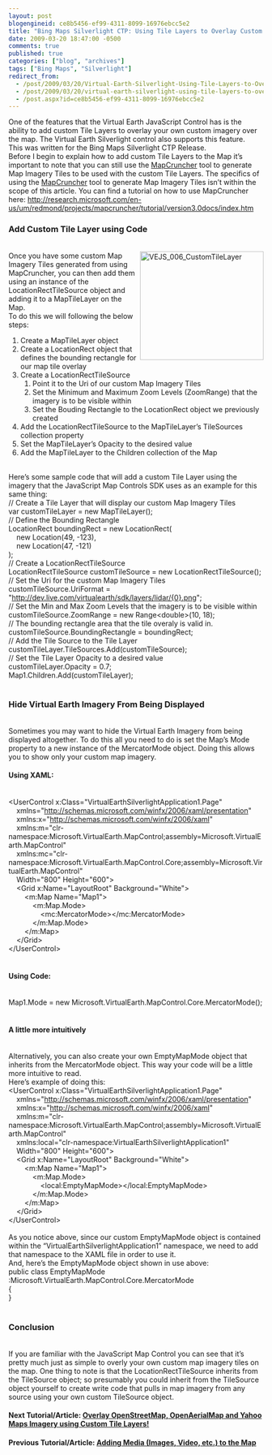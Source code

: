 ```yaml
---
layout: post
blogengineid: ce8b5456-ef99-4311-8099-16976ebcc5e2
title: "Bing Maps Silverlight CTP: Using Tile Layers to Overlay Custom Map Imagery"
date: 2009-03-20 18:47:00 -0500
comments: true
published: true
categories: ["blog", "archives"]
tags: ["Bing Maps", "Silverlight"]
redirect_from: 
  - /post/2009/03/20/Virtual-Earth-Silverlight-Using-Tile-Layers-to-Overlay-Custom-Map-Imagery
  - /post/2009/03/20/virtual-earth-silverlight-using-tile-layers-to-overlay-custom-map-imagery
  - /post.aspx?id=ce8b5456-ef99-4311-8099-16976ebcc5e2
---
```

<!-- more -->

One of the features that the Virtual Earth JavaScript Control has is the ability to add custom Tile Layers to overlay your own custom imagery over the map. The Virtual Earth Silverlight control also supports this feature.  
This was written for the Bing Maps Silverlight CTP Release.  
Before I begin to explain how to add custom Tile Layers to the Map it’s important to note that you can still use the <a href="http://dev.live.com/virtualearth/mapcruncher/" target="_blank">MapCruncher</a> tool to generate Map Imagery Tiles to be used with the custom Tile Layers. The specifics of using the <a href="http://dev.live.com/virtualearth/mapcruncher/" target="_blank">MapCruncher</a> tool to generate Map Imagery Tiles isn’t within the scope of this article. You can find a tutorial on how to use MapCruncher here: <a title="http://research.microsoft.com/en-us/um/redmond/projects/mapcruncher/tutorial/version3.0docs/index.htm" href="http://research.microsoft.com/en-us/um/redmond/projects/mapcruncher/tutorial/version3.0docs/index.htm">http://research.microsoft.com/en-us/um/redmond/projects/mapcruncher/tutorial/version3.0docs/index.htm</a>  <h3>Add Custom Tile Layer using Code</h3>  
<a href="/images/postsVEJS_006_CustomTileLayer.png"><img style="border-right-width: 0px; display: inline; border-top-width: 0px; border-bottom-width: 0px; border-left-width: 0px" title="VEJS_006_CustomTileLayer" border="0" alt="VEJS_006_CustomTileLayer" align="right" src="/images/postsVEJS_006_CustomTileLayer_thumb.png" width="244" height="214" /></a>Once you have some custom Map Imagery Tiles generated from using MapCruncher, you can then add them using an instance of the LocationRectTileSource object and adding it to a MapTileLayer on the Map.  
To do this we will following the below steps:  <ol>   <li>Create a MapTileLayer object </li>    <li>Create a LocationRect object that defines the bounding rectangle for our map tile overlay </li>    <li>Create a LocationRectTileSource      <ol>       <li>Point it to the Uri of our custom Map Imagery Tiles </li>        <li>Set the Minimum and Maximum Zoom Levels (ZoomRange) that the imagery is to be visible within </li>        <li>Set the Bouding Rectangle to the LocationRect object we previously created </li>     </ol>   </li>    <li>Add the LocationRectTileSource to the MapTileLayer’s TileSources collection property </li>    <li>Set the MapTileLayer’s Opacity to the desired value </li>    <li>Add the MapTileLayer to the Children collection of the Map </li> </ol>  
Here’s some sample code that will add a custom Tile Layer using the imagery that the JavaScript Map Controls SDK uses as an example for this same thing:  
// Create a Tile Layer that will display our custom Map Imagery Tiles    <br />var customTileLayer = new MapTileLayer();  
// Define the Bounding Rectangle    <br />LocationRect boundingRect = new LocationRect(     <br />&#160;&#160;&#160; new Location(49, -123),&#160; <br />&#160;&#160;&#160; new Location(47, -121)     <br />);  
// Create a LocationRectTileSource    <br />LocationRectTileSource customTileSource = new LocationRectTileSource();  
// Set the Uri for the custom Map Imagery Tiles    <br />customTileSource.UriFormat = &quot;http://dev.live.com/virtualearth/sdk/layers/lidar/{0}.png&quot;;  
// Set the Min and Max Zoom Levels that the imagery is to be visible within    <br />customTileSource.ZoomRange = new Range&lt;double&gt;(10, 18);  
// The bounding rectangle area that the tile overaly is valid in.    <br />customTileSource.BoundingRectangle = boundingRect;  
// Add the Tile Source to the Tile Layer    <br />customTileLayer.TileSources.Add(customTileSource);  
// Set the Tile Layer Opacity to a desired value    <br />customTileLayer.Opacity = 0.7;  
Map1.Children.Add(customTileLayer);  
&#160;  <h3>Hide Virtual Earth Imagery From Being Displayed</h3>  
Sometimes you may want to hide the Virtual Earth Imagery from being displayed altogether. To do this all you need to do is set the Map’s Mode property to a new instance of the MercatorMode object. Doing this allows you to show only your custom map imagery.  <h4>Using XAML:</h4>  
&lt;UserControl x:Class=&quot;VirtualEarthSilverlightApplication1.Page&quot;    <br />&#160;&#160;&#160; xmlns=&quot;http://schemas.microsoft.com/winfx/2006/xaml/presentation&quot;     <br />&#160;&#160;&#160; xmlns:x=&quot;http://schemas.microsoft.com/winfx/2006/xaml&quot;     <br />&#160;&#160;&#160; xmlns:m=&quot;clr-namespace:Microsoft.VirtualEarth.MapControl;assembly=Microsoft.VirtualEarth.MapControl&quot;     <br />&#160;&#160;&#160; xmlns:mc=&quot;clr-namespace:Microsoft.VirtualEarth.MapControl.Core;assembly=Microsoft.VirtualEarth.MapControl&quot;     <br />&#160;&#160;&#160; Width=&quot;800&quot; Height=&quot;600&quot;&gt;     <br />&#160;&#160;&#160; &lt;Grid x:Name=&quot;LayoutRoot&quot; Background=&quot;White&quot;&gt;     <br />&#160;&#160;&#160;&#160;&#160;&#160;&#160; &lt;m:Map Name=&quot;Map1&quot;&gt;     <br />&#160;&#160;&#160;&#160;&#160;&#160;&#160;&#160;&#160;&#160;&#160; &lt;m:Map.Mode&gt;     <br />&#160;&#160;&#160;&#160;&#160;&#160;&#160;&#160;&#160;&#160;&#160;&#160;&#160;&#160;&#160; &lt;mc:MercatorMode&gt;&lt;/mc:MercatorMode&gt;     <br />&#160;&#160;&#160;&#160;&#160;&#160;&#160;&#160;&#160;&#160;&#160; &lt;/m:Map.Mode&gt;     <br />&#160;&#160;&#160;&#160;&#160;&#160;&#160; &lt;/m:Map&gt;     <br />&#160;&#160;&#160; &lt;/Grid&gt;     <br />&lt;/UserControl&gt;  
&#160;  <h4>Using Code:</h4>  
Map1.Mode = new Microsoft.VirtualEarth.MapControl.Core.MercatorMode();  
&#160;  <h4>A little more intuitively</h4>  
Alternatively, you can also create your own EmptyMapMode object that inherits from the MercatorMode object. This way your code will be a little more intuitive to read.  
Here’s example of doing this:  
&lt;UserControl x:Class=&quot;VirtualEarthSilverlightApplication1.Page&quot;    <br />&#160;&#160;&#160; xmlns=&quot;http://schemas.microsoft.com/winfx/2006/xaml/presentation&quot;     <br />&#160;&#160;&#160; xmlns:x=&quot;http://schemas.microsoft.com/winfx/2006/xaml&quot;     <br />&#160;&#160;&#160; xmlns:m=&quot;clr-namespace:Microsoft.VirtualEarth.MapControl;assembly=Microsoft.VirtualEarth.MapControl&quot;     <br />&#160;&#160;&#160; xmlns:local=&quot;clr-namespace:VirtualEarthSilverlightApplication1&quot;     <br />&#160;&#160;&#160; Width=&quot;800&quot; Height=&quot;600&quot;&gt;     <br />&#160;&#160;&#160; &lt;Grid x:Name=&quot;LayoutRoot&quot; Background=&quot;White&quot;&gt;     <br />&#160;&#160;&#160;&#160;&#160;&#160;&#160; &lt;m:Map Name=&quot;Map1&quot;&gt;     <br />&#160;&#160;&#160;&#160;&#160;&#160;&#160;&#160;&#160;&#160;&#160; &lt;m:Map.Mode&gt;     <br />&#160;&#160;&#160;&#160;&#160;&#160;&#160;&#160;&#160;&#160;&#160;&#160;&#160;&#160;&#160; &lt;local:EmptyMapMode&gt;&lt;/local:EmptyMapMode&gt;     <br />&#160;&#160;&#160;&#160;&#160;&#160;&#160;&#160;&#160;&#160;&#160; &lt;/m:Map.Mode&gt;     <br />&#160;&#160;&#160;&#160;&#160;&#160;&#160; &lt;/m:Map&gt;     <br />&#160;&#160;&#160; &lt;/Grid&gt;     <br />&lt;/UserControl&gt;  
&#160;  
As you notice above, since our custom EmptyMapMode object is contained within the “VirtualEarthSilverlightApplication1” namespace, we need to add that namespace to the XAML file in order to use it.  
And, here’s the EmptyMapMode object shown in use above:  
public class EmptyMapMode :Microsoft.VirtualEarth.MapControl.Core.MercatorMode    <br />{     <br />}  
&#160;  <h3>Conclusion</h3>  
If you are familiar with the JavaScript Map Control you can see that it’s pretty much just as simple to overly your own custom map imagery tiles on the map. One thing to note is that the LocationRectTileSource inherits from the TileSource object; so presumably you could inherit from the TileSource object yourself to create write code that pulls in map imagery from any source using your own custom TileSource object.  <h4>Next Tutorial/Article: <a href="/post.aspx?id=88a585cd-f90a-40e1-963d-ca1932ce2535">Overlay OpenStreetMap, OpenAerialMap and Yahoo Maps Imagery using Custom Tile Layers!</a></h4>  <h4>Previous Tutorial/Article: <a href="/post.aspx?id=2c25c9bc-e290-41e4-9a03-daa75a912c63">Adding Media (Images, Video, etc.) to the Map</a></h4>
